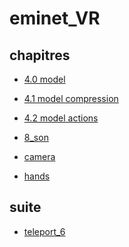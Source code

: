 # eminet_VR

## chapitres
* [4.0 model](./4.0_models)
* [4.1 model compression](./4.1_model_compression)
* [4.2 model actions](./4.2_model_actions)
* [8_son](./8_sound)

* [camera](./g_camera/)
* [hands](./h_hands/)

## suite
* [teleport_6](./x_test/teleport/)


<!-- 
* [lights](./d_lights/README.md)
* [textures](./e_textures/README.md)
* [sky](./f_sky/README.md) 
-->

<!-- 
## tutorials
* [principes](https://riptutorial.com/aframe)
* [aframe school](https://aframe.io/aframe-school/#/)
* [glitch](https://aframe-course.glitch.me/index.html)
* [video](https://www.youtube.com/watch?v=ktjMCanKNLk&list=PL8MkBHej75fJD-HveDzm4xKrciC5VfYuV)

## exemples
* [aframe](https://aframe.io/aframe/examples/)
* [superframe](https://supermedium.com/superframe/)
* [stemkoski](https://stemkoski.github.io/A-Frame-Examples/)
* [google](https://docs.google.com/document/d/11L_-frJxPHXak6DTp85VDrlc1q1IKaIpXXJOuzlbTYU/edit?usp=sharing)

## aframe
* [camera](https://eminet666.github.io/eminet_VR/x_camera/)

# oculus
* [inputs](https://eminet666.github.io/eminet_VR/x_test/oculus_inputs/)

## composants
* [physics](https://eminet666.github.io/eminet_VR/x_test/physics)
    <head>
        <script src="https://unpkg.com/aframe-physics-system@1.4.0/dist/aframe-physics-system.min.js"></script>
        <script src="https://cdn.jsdelivr.net/gh/n5ro/aframe-physics-system@v4.0.1/dist/aframe-physics-system.js"></script>
    </head>

* [superhands](https://eminet666.github.io/eminet_VR/x_test/superhands/)
* [teleport](https://eminet666.github.io/eminet_VR/x_test/teleport/)

## autres
* [hands](https://eminet666.github.io/eminet_VR/x_test/hands/)
* [skygradient](https://eminet666.github.io/eminet_VR/x_test/skygradient/)
 -->
